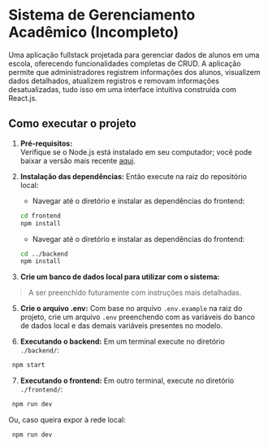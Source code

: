 # Sistema de Gerenciamento Acadêmico (Incompleto)

Uma aplicação fullstack projetada para gerenciar dados de alunos em uma escola, oferecendo funcionalidades completas de CRUD. A aplicação permite que administradores registrem informações dos alunos, visualizem dados detalhados, atualizem registros e removam informações desatualizadas, tudo isso em uma interface intuitiva construída com React.js.

## Como executar o projeto

1. **Pré-requisitos:**  
Verifique se o Node.js está instalado em seu computador; você pode baixar a versão mais recente [aqui](https://nodejs.org/).

2. **Instalação das dependências:**
Então execute na raiz do repositório local:

   - Navegar até o diretório e instalar as dependências do frontend:
   ```bash
   cd frontend
   npm install
   ```

   - Navegar até o diretório e instalar as dependências do frontend:
   ```bash
   cd ../backend
   npm install
   ```
   
4. **Crie um banco de dados local para utilizar com o sistema:**
> A ser preenchido futuramente com instruções mais detalhadas.
   
5. **Crie o arquivo .env:**
Com base no arquivo ```.env.example``` na raiz do projeto, crie um arquivo  ```.env``` preenchendo com as variáveis do banco de dados local e das demais variáveis presentes no modelo.

6. **Executando o backend:**
Em um terminal execute no diretório ```./backend/```:
```bash
 npm start
```

7. **Executando o frontend:**
Em outro terminal, execute no diretório ```./frontend/```:
```bash
 npm run dev
```
Ou, caso queira expor à rede local:
```bash
 npm run dev
```


